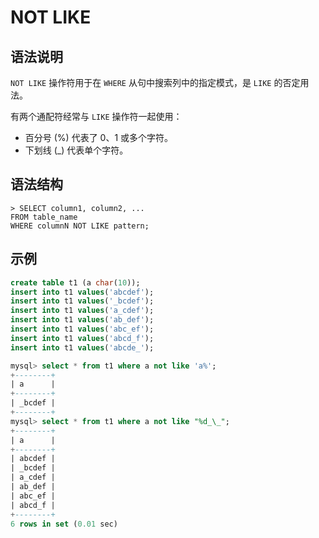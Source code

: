 # **NOT LIKE**

## **语法说明**

`NOT LIKE` 操作符用于在 `WHERE` 从句中搜索列中的指定模式，是 `LIKE` 的否定用法。

有两个通配符经常与 `LIKE` 操作符一起使用：

* 百分号 (%) 代表了 0、1 或多个字符。
* 下划线 (_) 代表单个字符。

## **语法结构**

```
> SELECT column1, column2, ...
FROM table_name
WHERE columnN NOT LIKE pattern;
```

## **示例**

```sql
create table t1 (a char(10));
insert into t1 values('abcdef');
insert into t1 values('_bcdef');
insert into t1 values('a_cdef');
insert into t1 values('ab_def');
insert into t1 values('abc_ef');
insert into t1 values('abcd_f');
insert into t1 values('abcde_');

mysql> select * from t1 where a not like 'a%';
+--------+
| a      |
+--------+
| _bcdef |
+--------+
mysql> select * from t1 where a not like "%d_\_";
+--------+
| a      |
+--------+
| abcdef |
| _bcdef |
| a_cdef |
| ab_def |
| abc_ef |
| abcd_f |
+--------+
6 rows in set (0.01 sec)
```
